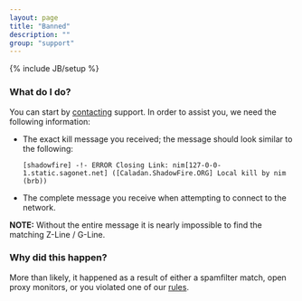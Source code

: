 ```yaml
---
layout: page
title: "Banned"
description: ""
group: "support"
---
```

{% include JB/setup %}

### What do I do?

You can start by [contacting](contact.html) support. In order to assist you, we need the following information:

* The exact kill message you received; the message should look similar to the following:

      [shadowfire] -!- ERROR Closing Link: nim[127-0-0-1.static.sagonet.net] ([Caladan.ShadowFire.ORG] Local kill by nim (brb))

* The complete message you receive when attempting to connect to the network.

**NOTE:** Without the entire message it is nearly impossible to find the matching Z-Line / G-Line.


### Why did this happen?

More than likely, it happened as a result of either a spamfilter match, open proxy monitors, or you violated one of our [rules](aup.html).
